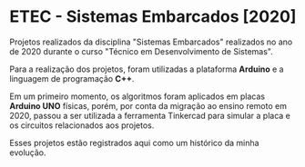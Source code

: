 # ETEC - Sistemas Embarcados [2020]
Projetos realizados da disciplina "Sistemas Embarcados" realizados no ano de 2020 durante o curso "Técnico em Desenvolvimento de Sistemas".

Para a realização dos projetos, foram utilizadas a plataforma **Arduino** e a linguagem de programação **C++**.

Em um primeiro momento, os algoritmos foram aplicados em placas **Arduino UNO** físicas, porém, por conta da migração ao ensino remoto em 2020, passou a ser utilizada a ferramenta Tinkercad para simular a placa e os circuitos relacionados aos projetos.

Esses projetos estão registrados aqui como um histórico da minha evolução.
